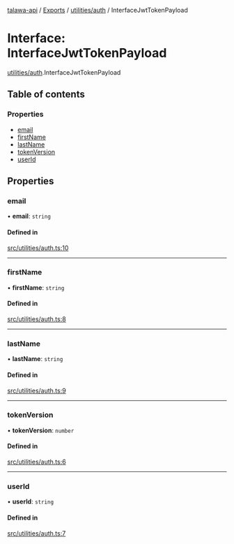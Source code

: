 [talawa-api](../README.md) / [Exports](../modules.md) / [utilities/auth](../modules/utilities_auth.md) / InterfaceJwtTokenPayload

# Interface: InterfaceJwtTokenPayload

[utilities/auth](../modules/utilities_auth.md).InterfaceJwtTokenPayload

## Table of contents

### Properties

- [email](utilities_auth.InterfaceJwtTokenPayload.md#email)
- [firstName](utilities_auth.InterfaceJwtTokenPayload.md#firstname)
- [lastName](utilities_auth.InterfaceJwtTokenPayload.md#lastname)
- [tokenVersion](utilities_auth.InterfaceJwtTokenPayload.md#tokenversion)
- [userId](utilities_auth.InterfaceJwtTokenPayload.md#userid)

## Properties

### email

• **email**: `string`

#### Defined in

[src/utilities/auth.ts:10](https://github.com/Nitya-Pasrija/talawa-api/blob/80ec51a/src/utilities/auth.ts#L10)

___

### firstName

• **firstName**: `string`

#### Defined in

[src/utilities/auth.ts:8](https://github.com/Nitya-Pasrija/talawa-api/blob/80ec51a/src/utilities/auth.ts#L8)

___

### lastName

• **lastName**: `string`

#### Defined in

[src/utilities/auth.ts:9](https://github.com/Nitya-Pasrija/talawa-api/blob/80ec51a/src/utilities/auth.ts#L9)

___

### tokenVersion

• **tokenVersion**: `number`

#### Defined in

[src/utilities/auth.ts:6](https://github.com/Nitya-Pasrija/talawa-api/blob/80ec51a/src/utilities/auth.ts#L6)

___

### userId

• **userId**: `string`

#### Defined in

[src/utilities/auth.ts:7](https://github.com/Nitya-Pasrija/talawa-api/blob/80ec51a/src/utilities/auth.ts#L7)
